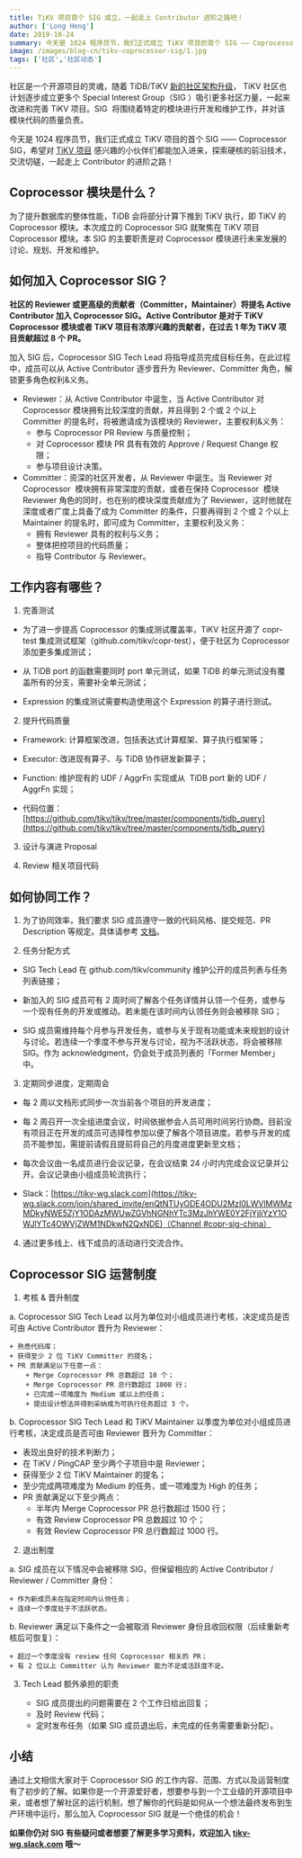 ```yaml
---
title: TiKV 项目首个 SIG 成立，一起走上 Contributor 进阶之路吧！
author: ['Long Heng']
date: 2019-10-24
summary: 今天是 1024 程序员节，我们正式成立 TiKV 项目的首个 SIG —— Coprocessor SIG，希望对 TiKV 项目感兴趣的小伙伴们都能加入进来，探索硬核的前沿技术，交流切磋，一起走上 Contributor 的进阶之路！
image: /images/blog-cn/tikv-coprocessor-sig/1.jpg
tags: ['社区','社区动态']
---
```


社区是一个开源项目的灵魂，随着 TiDB/TiKV [新的社区架构升级](https://pingcap.com/blog-cn/tidb-community-upgrade/)， TiKV 社区也计划逐步成立更多个 Special Interest Group（SIG ）吸引更多社区力量，一起来改进和完善 TiKV 项目。SIG  将围绕着特定的模块进行开发和维护工作，并对该模块代码的质量负责。

今天是 1024 程序员节，我们正式成立 TiKV 项目的首个 SIG —— Coprocessor SIG，希望对 [TiKV 项目](https://github.com/tikv/tikv) 感兴趣的小伙伴们都能加入进来，探索硬核的前沿技术，交流切磋，一起走上 Contributor 的进阶之路！

## Coprocessor 模块是什么？

为了提升数据库的整体性能，TiDB 会将部分计算下推到 TiKV 执行，即 TiKV 的 Coprocessor 模块。本次成立的 Coprocessor SIG 就聚焦在 TiKV 项目 Coprocessor 模块。本 SIG 的主要职责是对 Coprocessor 模块进行未来发展的讨论、规划、开发和维护。

## 如何加入 Coprocessor SIG？

**社区的 Reviewer 或更高级的贡献者（Committer，Maintainer）将提名 Active Contributor 加入 Coprocessor SIG。Active Contributor 是对于 TiKV Coprocessor 模块或者 TiKV 项目有浓厚兴趣的贡献者，在过去 1 年为 TiKV 项目贡献超过 8 个 PR。**

加入 SIG 后，Coprocessor SIG Tech Lead 将指导成员完成目标任务。在此过程中，成员可以从 Active Contributor 逐步晋升为 Reviewer、Committer 角色，解锁更多角色权利&义务。

+ Reviewer：从 Active Contributor 中诞生，当 Active Contributor 对 Coprocessor 模块拥有比较深度的贡献，并且得到 2 个或 2 个以上 Committer 的提名时，将被邀请成为该模块的 Reviewer，主要权利&义务：
  + 参与 Coprocessor PR Review 与质量控制；
  + 对 Coprocessor 模块 PR 具有有效的 Approve / Request Change 权限；
  + 参与项目设计决策。
+ Committer：资深的社区开发者，从 Reviewer 中诞生。当 Reviewer 对 Coprocessor  模块拥有非常深度的贡献，或者在保持 Coprocessor  模块 Reviewer 角色的同时，也在别的模块深度贡献成为了 Reviewer，这时他就在深度或者广度上具备了成为 Committer 的条件，只要再得到 2 个或 2 个以上 Maintainer 的提名时，即可成为 Committer，主要权利及义务：
  + 拥有 Reviewer 具有的权利与义务；
  + 整体把控项目的代码质量；
  + 指导 Contributor 与 Reviewer。

## 工作内容有哪些？

1. 完善测试

+ 为了进一步提高 Coprocessor 的集成测试覆盖率，TiKV 社区开源了 copr-test 集成测试框架（github.com/tikv/copr-test），便于社区为 Coprocessor 添加更多集成测试；

+ 从 TiDB port 的函数需要同时 port 单元测试，如果 TiDB 的单元测试没有覆盖所有的分支，需要补全单元测试；

+ Expression 的集成测试需要构造使用这个 Expression 的算子进行测试。

2. 提升代码质量

+ Framework: 计算框架改进，包括表达式计算框架、算子执行框架等；

+ Executor: 改进现有算子、与 TiDB 协作研发新算子；

+ Function: 维护现有的 UDF / AggrFn 实现或从  TiDB port 新的 UDF / AggrFn 实现；

+ 代码位置：[https://github.com/tikv/tikv/tree/master/components/tidb_query](https://github.com/tikv/tikv/tree/master/components/tidb_query)

3. 设计与演进 Proposal

4. Review 相关项目代码

## 如何协同工作？

1. 为了协同效率，我们要求 SIG 成员遵守一致的代码风格、提交规范、PR Description 等规定。具体请参考 [文档](https://github.com/tikv/tikv/blob/master/CONTRIBUTING.md)。

2. 任务分配方式

+ SIG Tech Lead 在 github.com/tikv/community 维护公开的成员列表与任务列表链接；

+ 新加入的 SIG 成员可有 2 周时间了解各个任务详情并认领一个任务，或参与一个现有任务的开发或推动。若未能在该时间内认领任务则会被移除 SIG；

+ SIG 成员需维持每个月参与开发任务，或参与关于现有功能或未来规划的设计与讨论。若连续一个季度不参与开发与讨论，视为不活跃状态，将会被移除 SIG。作为 acknowledgment，仍会处于成员列表的「Former Member」中。

3. 定期同步进度，定期周会

+ 每 2 周以文档形式同步一次当前各个项目的开发进度；

+ 每 2 周召开一次全组进度会议，时间依据参会人员可用时间另行协商。目前没有项目正在开发的成员可选择性参加以便了解各个项目进度。若参与开发的成员不能参加，需提前请假且提前将自己的月度进度更新至文档；

+ 每次会议由一名成员进行会议记录，在会议结束 24 小时内完成会议记录并公开。会议记录由小组成员轮流执行；

+ Slack：[https://tikv-wg.slack.com](https://tikv-wg.slack.com/join/shared_invite/enQtNTUyODE4ODU2MzI0LWVlMWMzMDkyNWE5ZjY1ODAzMWUwZGVhNGNhYTc3MzJhYWE0Y2FjYjliYzY1OWJlYTc4OWVjZWM1NDkwN2QxNDE)（Channel #copr-sig-china）

4. 通过更多线上、线下成员的活动进行交流合作。

## Coprocessor SIG 运营制度

1. 考核 & 晋升制度

 a. Coprocessor SIG Tech Lead 以月为单位对小组成员进行考核，决定成员是否可由 Active Contributor 晋升为 Reviewer：

    + 熟悉代码库；
    + 获得至少 2 位 TiKV Committer 的提名；
    + PR 贡献满足以下任意一点：
        + Merge Coprocessor PR 总数超过 10 个；
        + Merge Coprocessor PR 总行数超过 1000 行；
        + 已完成一项难度为 Medium 或以上的任务；
        + 提出设计想法并得到采纳成为可执行任务超过 3 个。

 b. Coprocessor SIG Tech Lead 和 TiKV Maintainer 以季度为单位对小组成员进行考核，决定成员是否可由 Reviewer 晋升为 Committer：

+ 表现出良好的技术判断力；
+ 在 TiKV / PingCAP 至少两个子项目中是 Reviewer；
+ 获得至少 2 位 TiKV Maintainer 的提名；
+ 至少完成两项难度为 Medium 的任务，或一项难度为 High 的任务；
+ PR 贡献满足以下至少两点：
  + 半年内 Merge Coprocessor PR 总行数超过 1500 行；
  + 有效 Review Coprocessor PR 总数超过 10 个；
  + 有效 Review Coprocessor PR 总行数超过 1000 行。

2. 退出制度

 a. SIG 成员在以下情况中会被移除 SIG，但保留相应的 Active Contributor / Reviewer / Committer 身份：

    + 作为新成员未在指定时间内认领任务；
    + 连续一个季度处于不活跃状态。

 b. Reviewer 满足以下条件之一会被取消 Reviewer 身份且收回权限（后续重新考核后可恢复）：

    + 超过一个季度没有 review 任何 Coprocessor 相关的 PR；
    + 有 2 位以上 Committer 认为 Reviewer 能力不足或活跃度不足。

3. Tech Lead 额外承担的职责

   + SIG 成员提出的问题需要在 2 个工作日给出回复；
   + 及时 Review 代码；
   + 定时发布任务（如果 SIG 成员退出后，未完成的任务需要重新分配）。

## 小结

通过上文相信大家对于 Coprocessor SIG 的工作内容、范围、方式以及运营制度有了初步的了解。如果你是一个开源爱好者，想要参与到一个工业级的开源项目中来，或者想了解社区的运行机制，想了解你的代码是如何从一个想法最终发布到生产环境中运行，那么加入 Coprocessor SIG 就是一个绝佳的机会！

**如果你仍对 SIG 有些疑问或者想要了解更多学习资料，欢迎加入 [tikv-wg.slack.com](https://tikv-wg.slack.com/join/shared_invite/enQtNTUyODE4ODU2MzI0LWVlMWMzMDkyNWE5ZjY1ODAzMWUwZGVhNGNhYTc3MzJhYWE0Y2FjYjliYzY1OWJlYTc4OWVjZWM1NDkwN2QxNDE) 哦～**
